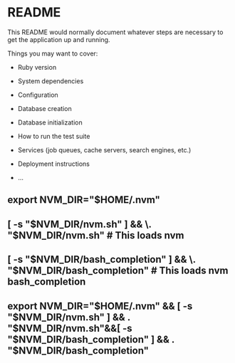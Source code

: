 # README

This README would normally document whatever steps are necessary to get the
application up and running.

Things you may want to cover:

* Ruby version

* System dependencies

* Configuration

* Database creation

* Database initialization

* How to run the test suite

* Services (job queues, cache servers, search engines, etc.)

* Deployment instructions

* ...

## export NVM_DIR="$HOME/.nvm"
## [ -s "$NVM_DIR/nvm.sh" ] && \. "$NVM_DIR/nvm.sh"  # This loads nvm 
## [ -s "$NVM_DIR/bash_completion" ] && \. "$NVM_DIR/bash_completion"  # This loads nvm bash_completion
## export NVM_DIR="$HOME/.nvm" && [ -s "$NVM_DIR/nvm.sh" ] && \. "$NVM_DIR/nvm.sh"&&[ -s "$NVM_DIR/bash_completion" ] && \. "$NVM_DIR/bash_completion"